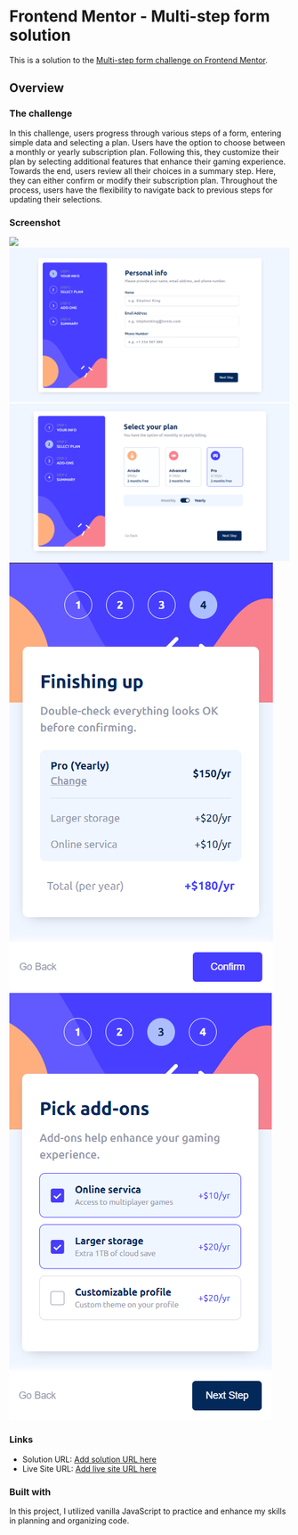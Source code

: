 # Frontend Mentor - Multi-step form solution

This is a solution to the [Multi-step form challenge on Frontend Mentor](https://www.frontendmentor.io/challenges/multistep-form-YVAnSdqQBJ).

## Overview

### The challenge

In this challenge, users progress through various steps of a form, entering simple data and selecting a plan. Users have the option to choose between a monthly or yearly subscription plan. Following this, they customize their plan by selecting additional features that enhance their gaming experience. Towards the end, users review all their choices in a summary step. Here, they can either confirm or modify their subscription plan. Throughout the process, users have the flexibility to navigate back to previous steps for updating their selections.

### Screenshot

![](./screenshot.jpg)
![](/src/assets/img-readme/Step%20info_Easy-Resize.com.jpg)
![](/src/assets/img-readme/Step%20plan.png)
![](/src/assets/img-readme/Step%20add-ons.png)
![](/src/assets/img-readme/Step%20summary.png)

### Links

- Solution URL: [Add solution URL here](https://your-solution-url.com)
- Live Site URL: [Add live site URL here](https://your-live-site-url.com)

### Built with

In this project, I utilized vanilla JavaScript to practice and enhance my skills in planning and organizing code.
